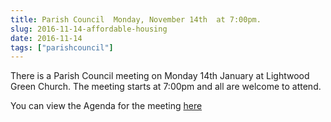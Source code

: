 ```yaml
---
title: Parish Council  Monday, November 14th  at 7:00pm.
slug: 2016-11-14-affordable-housing
date: 2016-11-14
tags: ["parishcouncil"]
---
```


There is a Parish Council meeting on Monday 14th January at Lightwood
Green Church. The meeting starts at 7:00pm and all are welcome to attend.

You can view the Agenda for the meeting
[here](https://drive.google.com/drive/folders/0B2XEOILWjIK3U0ltblU5VzRjNDg)

